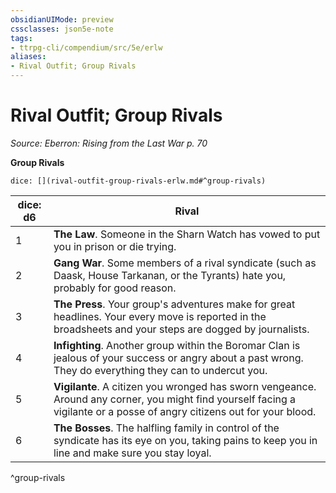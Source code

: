 ```yaml
---
obsidianUIMode: preview
cssclasses: json5e-note
tags:
- ttrpg-cli/compendium/src/5e/erlw
aliases:
- Rival Outfit; Group Rivals
---
```

# Rival Outfit; Group Rivals
*Source: Eberron: Rising from the Last War p. 70* 

**Group Rivals**

`dice: [](rival-outfit-group-rivals-erlw.md#^group-rivals)`

| dice: d6 | Rival |
|----------|-------|
| 1 | **The Law**. Someone in the Sharn Watch has vowed to put you in prison or die trying. |
| 2 | **Gang War**. Some members of a rival syndicate (such as Daask, House Tarkanan, or the Tyrants) hate you, probably for good reason. |
| 3 | **The Press**. Your group's adventures make for great headlines. Your every move is reported in the broadsheets and your steps are dogged by journalists. |
| 4 | **Infighting**. Another group within the Boromar Clan is jealous of your success or angry about a past wrong. They do everything they can to undercut you. |
| 5 | **Vigilante**. A citizen you wronged has sworn vengeance. Around any corner, you might find yourself facing a vigilante or a posse of angry citizens out for your blood. |
| 6 | **The Bosses**. The halfling family in control of the syndicate has its eye on you, taking pains to keep you in line and make sure you stay loyal. |
^group-rivals